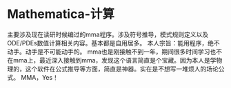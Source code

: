 # Mathematica-计算
主要涉及现在读研时候编过的mma程序。涉及符号推导，模式规则定义以及ODE/PDEs数值计算相关内容。基本都是自用居多。
本人宗旨：能用程序，绝不动手。动手是不可能动手的。
mma也是刚接触不到一年，期间很多时间学习也不在mma上，最近深入接触到mma，发现这个语言简直是个宝藏。因为本人是学物理的，这个软件在公式推导等方面，简直是神器。实在是不想写一堆烦人的场论公式。
MMA，Yes！
